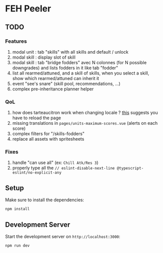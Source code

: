 # FEH Peeler

## TODO

### Features

1. modal unit : tab "skills" with all skills and default / unlock
1. modal skill : display slot of skill
1. modal skill : tab "bridge fodders" avec N colonnes (for N possible downgrades) and lists fodders in it like tab "fodder"
1. list all rearmed/attuned, and a skill of skills, when you select a skill, show which rearmed/attuned can inherit it
1. event "see's snare" (skill pool, recommendations, ...)
1. complex pre-inheritance planner helper

### QoL

1. how does tarteaucitron work when changing locale ? [this](https://github.com/AmauriC/tarteaucitron.js/issues/353#issuecomment-536913252) suggests you have to reload the page
1. missing translations in `pages/units-maximum-scores.vue` (alerts on each score)
1. complex filters for "/skills-fodders"
1. replace all assets with spritesheets

### Fixes

1. handle "can use all" (ex: `Chill Atk/Res 3`)
1. properly type all the `// eslint-disable-next-line @typescript-eslint/no-explicit-any`

## Setup

Make sure to install the dependencies:

```bash
npm install
```

## Development Server

Start the development server on `http://localhost:3000`:

```bash
npm run dev
```
